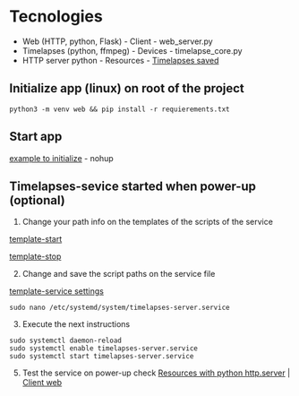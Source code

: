 # Tecnologies
- Web (HTTP, python, Flask) - Client - web_server.py
- Timelapses (python, ffmpeg) - Devices - timelapse_core.py
- HTTP server python - Resources - [Timelapses saved](./resources)

## Initialize app (linux) on root of the project
```python3 -m venv web && pip install -r requierements.txt```

## Start app
[example to initialize](./automation/timelapse_start.sh) - nohup

## Timelapses-sevice started when power-up (optional)
1. Change your path info on the templates of the scripts of the service

[template-start](./automation/timelapse_start.sh)

[template-stop](./automation/timelapse_stop.sh)

2. Change and save the script paths on the service file

[template-service settings](./automation/timelapses-server.service)

```
sudo nano /etc/systemd/system/timelapses-server.service
```

3. Execute the next instructions

```
sudo systemctl daemon-reload
sudo systemctl enable timelapses-server.service
sudo systemctl start timelapses-server.service
```

5. Test the service on power-up check
[Resources with python http.server](http://ip-server:8000) | [Client web](http://ip-server:5000)
